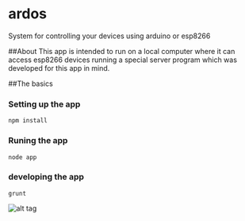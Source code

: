 # ardos
System for controlling your devices using arduino or esp8266

##About
This app is intended to run on a local computer where it can access esp8266 devices running a special server program which was developed for this app in mind.  

##The basics
### Setting up the app
```shell
npm install
```
### Runing the app
```shell
node app
```
### developing the app
```shell
grunt
```


![alt tag](http://www.guttih.com/cutenews.2.0/uploads/diagram_ardos.png)

